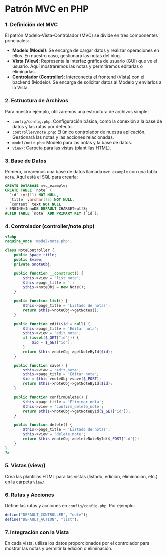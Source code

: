 # Patrón MVC en PHP

### 1. **Definición del MVC**

El patrón Modelo-Vista-Controlador (MVC) se divide en tres componentes principales:

- **Modelo (Model)**: Se encarga de cargar datos y realizar operaciones en ellos. En nuestro caso, gestionará las notas del blog.
- **Vista (View)**: Representa la interfaz gráfica de usuario (GUI) que ve el usuario. Aquí mostraremos las notas y permitiremos editarlas o eliminarlas.
- **Controlador (Controller)**: Interconecta el frontend (Vista) con el backend (Modelo). Se encarga de solicitar datos al Modelo y enviarlos a la Vista.

### 2. **Estructura de Archivos**

Para nuestro ejemplo, utilizaremos una estructura de archivos simple:

- `config/config.php`: Configuración básica, como la conexión a la base de datos y las rutas por defecto.
- `controller/note.php`: El único controlador de nuestra aplicación. Gestionará las notas y las acciones relacionadas.
- `model/note.php`: Modelo para las notas y la base de datos.
- `view/`: Carpeta para las vistas (plantillas HTML).

### 3. **Base de Datos**

Primero, crearemos una base de datos llamada `mvc_example` con una tabla `note`. Aquí está el SQL para crearla:

```sql
CREATE DATABASE mvc_example;
CREATE TABLE `note` (
  `id` int(11) NOT NULL,
  `title` varchar(75) NOT NULL,
  `content` text NOT NULL
) ENGINE=InnoDB DEFAULT CHARSET=utf8;
ALTER TABLE `note` ADD PRIMARY KEY (`id`);
```

### 4. **Controlador (controller/note.php)**

```php
<?php
require_once 'model/note.php';

class NoteController {
    public $page_title;
    public $view;
    private $noteObj;

    public function __construct() {
        $this->view = 'list_note';
        $this->page_title = '';
        $this->noteObj = new Note();
    }

    public function list() {
        $this->page_title = 'Listado de notas';
        return $this->noteObj->getNotes();
    }

    public function edit($id = null) {
        $this->page_title = 'Editar nota';
        $this->view = 'edit_note';
        if (isset($_GET["id"])) {
            $id = $_GET["id"];
        }
        return $this->noteObj->getNoteById($id);
    }

    public function save() {
        $this->view = 'edit_note';
        $this->page_title = 'Editar nota';
        $id = $this->noteObj->save($_POST);
        return $this->noteObj->getNoteById($id);
    }

    public function confirmDelete() {
        $this->page_title = 'Eliminar nota';
        $this->view = 'confirm_delete_note';
        return $this->noteObj->getNoteById($_GET["id"]);
    }

    public function delete() {
        $this->page_title = 'Listado de notas';
        $this->view = 'delete_note';
        return $this->noteObj->deleteNoteById($_POST["id"]);
    }
}
?>
```

### 5. **Vistas (view/)**

Crea las plantillas HTML para las vistas (listado, edición, eliminación, etc.) en la carpeta `view/`.

### 6. **Rutas y Acciones**

Define las rutas y acciones en `config/config.php`. Por ejemplo:

```php
define("DEFAULT_CONTROLLER", "note");
define("DEFAULT_ACTION", "list");
```

### 7. **Integración con la Vista**

En cada vista, utiliza los datos proporcionados por el controlador para mostrar las notas y permitir la edición o eliminación.